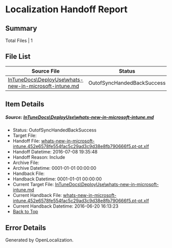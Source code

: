 # <a name='report-top'></a> Localization Handoff Report

## Summary
 Total Files | 1

## File List
 Source File | Status | Details 
 ----------- | ------ | ------- 
 [InTuneDocs\DeployUse\whats-new-in-microsoft-intune.md](https://github.com/Microsoft/IntuneDocs-pr/blob/5c1ebdf41f54e28727328ba30f1b45f6775c39ef/InTuneDocs/DeployUse/whats-new-in-microsoft-intune.md) | OutofSyncHandedBackSuccess | [Details](#74733f7dd3928f5469113138de3d1e93d022116e259)

## Item Details
##### <a name='74733f7dd3928f5469113138de3d1e93d022116e259'></a> Source: [InTuneDocs\DeployUse\whats-new-in-microsoft-intune.md](https://github.com/Microsoft/IntuneDocs-pr/blob/5c1ebdf41f54e28727328ba30f1b45f6775c39ef/InTuneDocs/DeployUse/whats-new-in-microsoft-intune.md)
* Status: OutofSyncHandedBackSuccess
* Target File: 
* Handoff File: [whats-new-in-microsoft-intune.452e6578fe554fac5c29ad3c9d38e8fb790666f5.pt-pt.xlf](https://github.com/Microsoft/EM.handoff/blob/69dbd5b3471b4da7a498607bfbf50cde4495ad6d/ol-handoff/Microsoft/IntuneDocs-pr.pt-pt/master/whats-new-in-microsoft-intune.452e6578fe554fac5c29ad3c9d38e8fb790666f5.pt-pt.xlf)
* Handoff Datetime: 2016-07-08 19:35:48
* Handoff Reason: Include
* Archive File: 
* Archive Datetime: 0001-01-01 00:00:00
* Handback File: 
* Handback Datetime: 0001-01-01 00:00:00
* Current Target File: [InTuneDocs\DeployUse\whats-new-in-microsoft-intune.md](https://github.com/Microsoft/IntuneDocs-pr.pt-pt/blob/3eb9e3d7e5d8dbb240a41a46d7e195bb5c11d504/InTuneDocs/DeployUse/whats-new-in-microsoft-intune.md)
* Current Handback File: [whats-new-in-microsoft-intune.452e6578fe554fac5c29ad3c9d38e8fb790666f5.pt-pt.xlf](https://github.com/Microsoft/EM.handback/blob/0520cc6687fc2a74ffb7e7ddbf811ab3c73a8e81/ol-handback/Microsoft/IntuneDocs-pr.pt-pt/master/whats-new-in-microsoft-intune.452e6578fe554fac5c29ad3c9d38e8fb790666f5.pt-pt.xlf)
* Current Handback Datetime: 2016-06-20 16:13:23
* [Back to Top](#report-top)


## Error Details

Generated by OpenLocalization.
